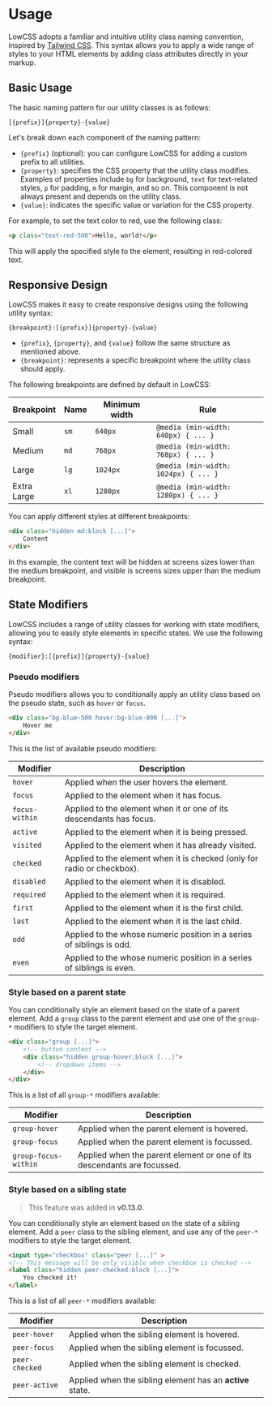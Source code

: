 # Usage

LowCSS adopts a familiar and intuitive utility class naming convention, inspired by [Tailwind CSS](https://www.tailwindcss.com). This syntax allows you to apply a wide range of styles to your HTML elements by adding class attributes directly in your markup.

## Basic Usage

The basic naming pattern for our utility classes is as follows:

```
[{prefix}]{property}-{value}
```

Let's break down each component of the naming pattern:

- `{prefix}` (optional): you can configure LowCSS for adding a custom prefix to all utilities.
- `{property}`: specifies the CSS property that the utility class modifies. Examples of properties include `bg` for background, `text` for text-related styles, `p` for padding, `m` for margin, and so on. This component is not always present and depends on the utility class.
- `{value}`: indicates the specific value or variation for the CSS property. 

For example, to set the text color to red, use the following class:

```html
<p class="text-red-500">Hello, world!</p>
```

This will apply the specified style to the element, resulting in red-colored text.

## Responsive Design

LowCSS makes it easy to create responsive designs using the following utility syntax: 

```
{breakpoint}:[{prefix}]{property}-{value}
```

- `{prefix}`, `{property}`, and `{value}` follow the same structure as mentioned above.
- `{breakpoint}`: represents a specific breakpoint where the utility class should apply. 

The following breakpoints are defined by default in LowCSS:

| Breakpoint | Name | Minimum width | Rule |
|------------|------|---------------|------|
| Small | `sm` | `640px` | `@media (min-width: 640px) { ... }` |
| Medium | `md` | `768px` | `@media (min-width: 768px) { ... }` |
| Large | `lg` | `1024px` | `@media (min-width: 1024px) { ... }` |
| Extra Large | `xl` | `1280px` | `@media (min-width: 1280px) { ... }` |

You can apply different styles at different breakpoints:

```html
<div class="hidden md:block [...]">
    Content
</div>
```

In ths example, the content text will be hidden at screens sizes lower than the medium breakpoint, and visible is screens sizes upper than the medium breakpoint.

<Separator />

## State Modifiers

LowCSS includes a range of utility classes for working with state modifiers, allowing you to easily style elements in specific states. We use the following syntax:

```
{modifier}:[{prefix}]{property}-{value}
```

### Pseudo modifiers

Pseudo modifiers allows you to conditionally apply an utility class based on the pseudo state, such as `hover` or `focus`.

```html
<div class="bg-blue-500 hover:bg-blue-800 [...]">
    Hover me
</div>
```

This is the list of available pseudo modifiers:

| Modifier | Description |
|----------|-------------|
| `hover` | Applied when the user hovers the element. |
| `focus` | Applied to the element when it has focus. |
| `focus-within` | Applied to the element when it or one of its descendants has focus. |
| `active` | Applied to the element when it is being pressed. |
| `visited` | Applied to the element when it has already visited. |
| `checked` | Applied to the element when it is checked (only for radio or checkbox). |
| `disabled` | Applied to the element when it is disabled. |
| `required` | Applied to the element when it is required. |
| `first` | Applied to the element when it is the first child. |
| `last` | Applied to the element when it is the last child. |
| `odd` | Applied to the whose numeric position in a series of siblings is odd. |
| `even` | Applied to the whose numeric position in a series of siblings is even. |

### Style based on a parent state

You can conditionally style an element based on the state of a parent element. Add a `group` class to the parent element and use one of the `group-*` modifiers to style the target element.

```html
<div class="group [...]">
    <!-- button content -->
    <div class="hidden group-hover:block [...]">
        <!-- dropdown items -->
    </div>
</div>
```

This is a list of all `group-*` modifiers available:

| Modifier | Description |
|----------|-------------|
| `group-hover` | Applied when the parent element is hovered. |
| `group-focus` | Applied when the parent element is focussed. |
| `group-focus-within` | Applied when the parent element or one of its descendants are focussed. |

### Style based on a sibling state

> This feature was added in **v0.13.0**.

You can conditionally style an element based on the state of a sibling element. Add a `peer` class to the sibling element, and use any of the `peer-*` modifiers to style the target element.

```html
<input type="checkbox" class="peer [...]" >
<!-- This message will be only visible when checkbox is checked -->
<label class="hidden peer-checked:block [...]">
    You checked it!
</label>
```

This is a list of all `peer-*` modifiers available:

| Modifier | Description |
|----------|-------------|
| `peer-hover` | Applied when the sibling element is hovered. |
| `peer-focus` | Applied when the sibling element is focussed. |
| `peer-checked` | Applied when the sibling element is checked. |
| `peer-active` | Applied when the sibling element has an <b>active</b> state. |
